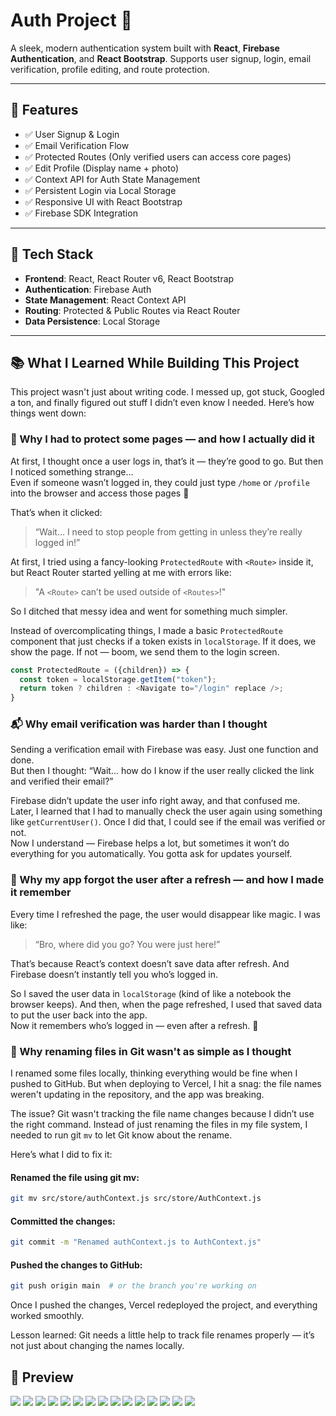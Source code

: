 # Auth Project 🔐

A sleek, modern authentication system built with **React**, **Firebase Authentication**, and **React Bootstrap**. Supports user signup, login, email verification, profile editing, and route protection.

---

## 🚀 Features

- ✅ User Signup & Login
- ✅ Email Verification Flow
- ✅ Protected Routes (Only verified users can access core pages)
- ✅ Edit Profile (Display name + photo)
- ✅ Context API for Auth State Management
- ✅ Persistent Login via Local Storage
- ✅ Responsive UI with React Bootstrap
- ✅ Firebase SDK Integration

---

## 🧠 Tech Stack

- **Frontend**: React, React Router v6, React Bootstrap
- **Authentication**: Firebase Auth
- **State Management**: React Context API
- **Routing**: Protected & Public Routes via React Router
- **Data Persistence**: Local Storage

---

## 📚 What I Learned While Building This Project

This project wasn't just about writing code. I messed up, got stuck, Googled a ton, and finally figured out stuff I didn’t even know I needed. Here’s how things went down:

### 🔐 Why I had to protect some pages — and how I actually did it

At first, I thought once a user logs in, that’s it — they’re good to go. But then I noticed something strange…  
Even if someone wasn’t logged in, they could just type `/home` or `/profile` into the browser and access those pages 😬

That’s when it clicked:

> “Wait… I need to stop people from getting in unless they’re really logged in!”

At first, I tried using a fancy-looking `ProtectedRoute` with `<Route>` inside it, but React Router started yelling at me with errors like:

> "A `<Route>` can’t be used outside of `<Routes>`!"

So I ditched that messy idea and went for something much simpler.

Instead of overcomplicating things, I made a basic `ProtectedRoute` component that just checks if a token exists in `localStorage`. If it does, we show the page. If not — boom, we send them to the login screen.

```js
const ProtectedRoute = ({children}) => {
  const token = localStorage.getItem("token");
  return token ? children : <Navigate to="/login" replace />;
}
```

### 📬 Why email verification was harder than I thought

Sending a verification email with Firebase was easy. Just one function and done.  
But then I thought: “Wait... how do I know if the user really clicked the link and verified their email?”

Firebase didn’t update the user info right away, and that confused me.  
Later, I learned that I had to manually check the user again using something like `getCurrentUser()`. Once I did that, I could see if the email was verified or not.  
Now I understand — Firebase helps a lot, but sometimes it won’t do everything for you automatically. You gotta ask for updates yourself.


### 🔄 Why my app forgot the user after a refresh — and how I made it remember

Every time I refreshed the page, the user would disappear like magic. I was like:

> “Bro, where did you go? You were just here!”

That’s because React’s context doesn’t save data after refresh. And Firebase doesn’t instantly tell you who’s logged in.

So I saved the user data in `localStorage` (kind of like a notebook the browser keeps). And then, when the page refreshed, I used that saved data to put the user back into the app.  
Now it remembers who’s logged in — even after a refresh. 🎉

### 📂 Why renaming files in Git wasn't as simple as I thought

I renamed some files locally, thinking everything would be fine when I pushed to GitHub. But when deploying to Vercel, I hit a snag: the file names weren't updating in the repository, and the app was breaking.

The issue? Git wasn't tracking the file name changes because I didn’t use the right command. Instead of just renaming the files in my file system, I needed to run git `mv` to let Git know about the rename.

Here’s what I did to fix it:

#### Renamed the file using git mv:

```bash
git mv src/store/authContext.js src/store/AuthContext.js
```

#### Committed the changes:

```bash
git commit -m "Renamed authContext.js to AuthContext.js"
```

#### Pushed the changes to GitHub:

```bash
git push origin main  # or the branch you're working on
```

Once I pushed the changes, Vercel redeployed the project, and everything worked smoothly.

Lesson learned: Git needs a little help to track file renames properly — it’s not just about changing the names locally.

## 📸 Preview
<img src="./public/01.png" />
<img src="./public/02.png" />
<img src="./public/03.png" />
<img src="./public/04.png" />
<img src="./public/05.png" />
<img src="./public/06.png" />
<img src="./public/07.png" />
<img src="./public/08.png" />
<img src="./public/09.png" />
<img src="./public/10.png" />
<img src="./public/11.png" />
<img src="./public/12.png" />
<img src="./public/13.png" />
<img src="./public/14.png" />
<img src="./public/15.png" />